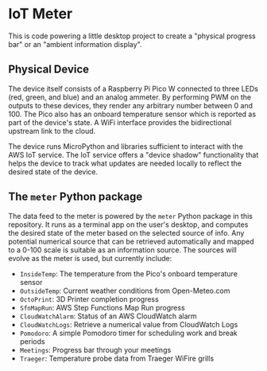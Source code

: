 # IoT Meter

This is code powering a little desktop project to create a "physical
progress bar" or an "ambient information display".

## Physical Device

The device itself consists of a Raspberry Pi Pico W connected to three
LEDs (red, green, and blue) and an analog ammeter. By performing PWM
on the outputs to these devices, they render any arbitrary number
between 0 and 100. The Pico also has an onboard temperature sensor
which is reported as part of the device's state. A WiFi interface
provides the bidirectional upstream link to the cloud.

The device runs MicroPython and libraries sufficient to interact with
the AWS IoT service. The IoT service offers a "device shadow"
functionality that helps the device to track what updates are needed
locally to reflect the desired state of the device.

## The `meter` Python package

The data feed to the meter is powered by the `meter` Python package in
this repository. It runs as a terminal app on the user's desktop, and
computes the desired state of the meter based on the selected source
of info. Any potential numerical source that can be retrieved
automatically and mapped to a 0-100 scale is suitable as an
information source. The sources will evolve as the meter is used, but
currently include:

* `InsideTemp`: The temperature from the Pico's onboard temperature sensor
* `OutsideTemp`: Current weather conditions from Open-Meteo.com
* `OctoPrint`: 3D Printer completion progress
* `SfnMapRun`: AWS Step Functions Map Run progress
* `CloudWatchAlarm`: Status of an AWS CloudWatch alarm
* `CloudWatchLogs`: Retrieve a numerical value from CloudWatch Logs
* `Pomodoro`: A simple Pomodoro timer for scheduling work and break periods
* `Meetings`: Progress bar through your meetings
* `Traeger`: Temperature probe data from Traeger WiFire grills

